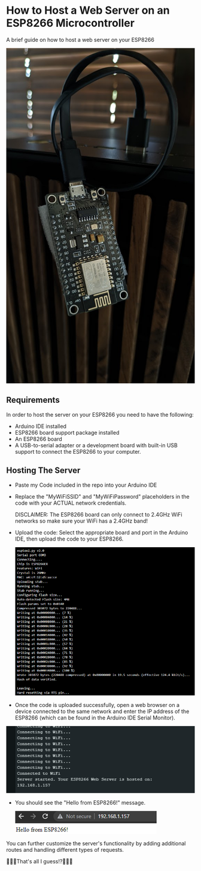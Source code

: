 # How to Host a Web Server on an ESP8266 Microcontroller

A brief guide on how to host a web server on your ESP8266

![ESP8266](https://raw.githubusercontent.com/TheofanisB/ESP8266-Web-Server/main/PXL_20230618_153849412.jpg )


## Requirements
In order to host the server on your ESP8266 you need to have the following:
- Arduino IDE installed
- ESP8266 board support package installed
- An ESP8266 board
- A USB-to-serial adapter or a development board with built-in USB support to connect the ESP8266 to your computer.

## Hosting The Server 
- Paste my Code included in the repo into your Arduino IDE

- Replace the "MyWiFiSSID" and "MyWiFiPassword" placeholders in the code with your ACTUAL network credentials. 

    DISCLAIMER: The ESP8266 board can only connect to 2.4GHz WiFi networks so make sure your WiFi has a 2.4GHz band!

- Upload the code: Select the appropriate board and port in the Arduino IDE, then upload the code to your ESP8266.

  ![Loading Files](https://raw.githubusercontent.com/TheofanisB/ESP8266-Web-Server/main/loading%20files.png)

- Once the code is uploaded successfully, open a web browser on a device connected to the same network and enter the IP address of the ESP8266 (which can be found in the Arduino IDE Serial Monitor).

![initialized](https://raw.githubusercontent.com/TheofanisB/ESP8266-Web-Server/main/initialized.png)
- You should see the "Hello from ESP8266!" message.

  ![Connected](https://raw.githubusercontent.com/TheofanisB/ESP8266-Web-Server/main/connected.png)


You can further customize the server's functionality by adding additional routes and handling different types of requests.

🚀🚀🚀That's all I guess!?🚀🚀🚀
